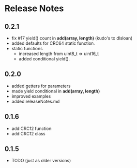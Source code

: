 
# Release Notes


## 0.2.1

- fix #17 yield() count in **add(array, length)**
  (kudo's to dlsloan)
- added defaults for CRC64 static function.
- static functions
  - increased length from uint8_t => uint16_t
  - added conditional yield().


## 0.2.0

- added getters for parameters 
- made yield conditional in **add(array, length)**
- improved examples
- added releaseNotes.md


## 0.1.6

- add CRC12 function
- add CRC12 class


## 0.1.5

- TODO (just as older versions)

